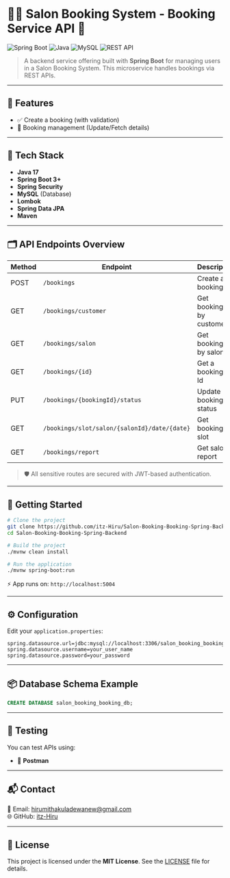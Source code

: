 
# 💇‍♀️ Salon Booking System - Booking Service API 💼

![Spring Boot](https://img.shields.io/badge/Spring_Boot-6DB33F?style=for-the-badge&logo=spring-boot&logoColor=white)
![Java](https://img.shields.io/badge/Java-ED8B00?style=for-the-badge&logo=java&logoColor=white)
![MySQL](https://img.shields.io/badge/MySQL-00758F?style=for-the-badge&logo=mysql&logoColor=white)
![REST API](https://img.shields.io/badge/REST%20API-005571?style=for-the-badge&logo=protocols&logoColor=white)

> A backend service offering built with **Spring Boot** for managing users in a Salon Booking System. This microservice handles bookings via REST APIs.

---

## 🚀 Features

- ✅ Create a booking (with validation)
- 🧑 Booking management (Update/Fetch details)

---

## 🧰 Tech Stack

- **Java 17**
- **Spring Boot 3+**
- **Spring Security**
- **MySQL** (Database)
- **Lombok**
- **Spring Data JPA**
- **Maven**

---

## 🗂️ API Endpoints Overview

| Method | Endpoint                                     | Description                   |
|--------|----------------------------------------------|-------------------------------|
| POST   | `/bookings`                                  | Create a booking              |
| GET    | `/bookings/customer`                         | Get bookings by customer      |
| GET    | `/bookings/salon`                            | Get bookings by salon         |
| GET    | `/bookings/{id}`                             | Get a booking by Id           |
| PUT    | `/bookings/{bookingId}/status`               | Update booking status         |
| GET    | `/bookings/slot/salon/{salonId}/date/{date}` | Get booking slot              |
| GET    | `/bookings/report`                           | Get salon report              |

> 🛡️ All sensitive routes are secured with JWT-based authentication.

---

## 🏁 Getting Started

```bash
# Clone the project
git clone https://github.com/itz-Hiru/Salon-Booking-Booking-Spring-Backend.git
cd Salon-Booking-Booking-Spring-Backend

# Build the project
./mvnw clean install

# Run the application
./mvnw spring-boot:run
```

⚡ App runs on: `http://localhost:5004`

---

## ⚙️ Configuration

Edit your `application.properties`:

```properties
spring.datasource.url=jdbc:mysql://localhost:3306/salon_booking_booking_db
spring.datasource.username=your_user_name
spring.datasource.password=your_password
```

---

## 📦 Database Schema Example

```sql
CREATE DATABASE salon_booking_booking_db;
```

---

## 🧪 Testing

You can test APIs using:
- 🧪 **Postman**

---

## 📬 Contact

📧 Email: hirumithakuladewanew@gmail.com  
🌐 GitHub: [itz-Hiru](https://github.com/itz-Hiru)

---

## 📄 License

This project is licensed under the **MIT License**. See the [LICENSE](./LICENSE) file for details.

